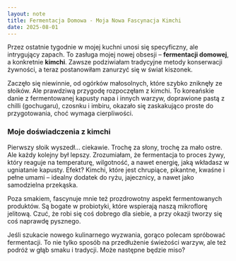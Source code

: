 ```yaml
---
layout: note
title: Fermentacja Domowa - Moja Nowa Fascynacja Kimchi
date: 2025-08-01
---
```


Przez ostatnie tygodnie w mojej kuchni unosi się specyficzny, ale intrygujący zapach. To zasługa mojej nowej obsesji – **fermentacji domowej**, a konkretnie **kimchi**. Zawsze podziwiałam tradycyjne metody konserwacji żywności, a teraz postanowiłam zanurzyć się w świat kiszonek.

Zaczęło się niewinnie, od ogórków małosolnych, które szybko zniknęły ze słoików. Ale prawdziwą przygodę rozpoczęłam z kimchi. To koreańskie danie z fermentowanej kapusty napa i innych warzyw, doprawione pastą z chilli (gochugaru), czosnku i imbiru, okazało się zaskakująco proste do przygotowania, choć wymaga cierpliwości.

### Moje doświadczenia z kimchi

Pierwszy słoik wyszedł... ciekawie. Trochę za słony, trochę za mało ostre. Ale każdy kolejny był lepszy. Zrozumiałam, że fermentacja to proces żywy, który reaguje na temperaturę, wilgotność, a nawet energię, jaką wkładasz w ugniatanie kapusty. Efekt? Kimchi, które jest chrupiące, pikantne, kwaśne i pełne umami – idealny dodatek do ryżu, jajecznicy, a nawet jako samodzielna przekąska.

Poza smakiem, fascynuje mnie też prozdrowotny aspekt fermentowanych produktów. Są bogate w probiotyki, które wspierają naszą mikroflorę jelitową. Czuć, że robi się coś dobrego dla siebie, a przy okazji tworzy się coś naprawdę pysznego.

Jeśli szukacie nowego kulinarnego wyzwania, gorąco polecam spróbować fermentacji. To nie tylko sposób na przedłużenie świeżości warzyw, ale też podróż w głąb smaku i tradycji. Może następne będzie miso?
